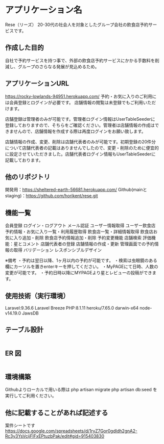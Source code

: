 # アプリケーション名
Rese（リーズ）
20-30代の社会人を対象としたグループ会社の飲食店予約サービスです。
<img src="image/Rese_LP.png" alt="">

## 作成した目的
自社で予約サービスを持つ事で、外部の飲食店予約サービスにかかる手数料を削減し、グループのさらなる発展が見込めるため。

## アプリケーションURL
https://rocky-lowlands-94951.herokuapp.com/
予約・お気に入りのご利用には会員登録とログインが必要です。
店舗情報の閲覧は未登録でもご利用いただけます。

店舗登録は管理者のみが可能です。管理者ログイン情報はUserTableSeederに登録しておりますので、そちらをご確認ください。管理者は店舗情報の作成はできませんので、店舗情報を作成する際は再度ログインをお願い致します。

店舗情報の作成、変更、削除は店舗代表者のみが可能です。初期登録の20件分について店舗代表者の記載はありませんでしたので、変更・削除のために便宜的に設定させていただきました。店舗代表者ログイン情報もUserTableSeederに記載しております。

## 他のリポジトリ
開発用：https://sheltered-earth-56681.herokuapp.com/
Github(mainとstaging)：https://github.com/horikent/rese.git

## 機能一覧
会員登録
ログイン・ログアウト
メール認証
ユーザー情報取得
ユーザー飲食店予約情報・お気に入り一覧・利用履歴取得
飲食店一覧・詳細情報取得
飲食店お気に入り追加・削除
飲食店予約情報追加・削除
予約変更機能
店舗検索
評価機能：星とコメント
店舗代表者の登録
店舗情報の作成・更新
管理画面での予約情報の取得
バリデーション
レスポンシブルデザイン

※備考
・予約は翌日以降、1ヶ月以内の予約が可能です。
・検索は虫眼鏡のある欄にカーソルを置きenterキーを押してください。
・MyPAGEにて日時、人数の変更が可能です。
・予約日時以降にMYPAGEより星とレビューの投稿ができます。

## 使用技術（実行環境）
Laravel:9.36.6
Laravel Breeze
PHP:8.1.11 
heroku/7.65.0 darwin-x64 node-v14.19.0
JawsDB

## テーブル設計
<img src="img/table_design.png" alt=""> 

## ER 図
<img src="img/rese.svg" alt=""> 

## 環境構築
Githubよりローカルで用いる際は
php artisan migrate
php artisan db:seed
を実行してご利用ください。

## 他に記載することがあれば記述する
案件シートです
https://docs.google.com/spreadsheets/d/1ryZ7Gor0gdIdh2gnA2-Rc3y3YsVcijFIFxEPtuzbPak/edit#gid=915403830
